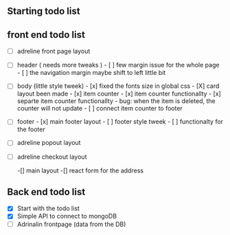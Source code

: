 ## Starting todo list

## front end todo list

- [ ] adreline front page layout

- [ ] header ( needs more tweaks ) - [ ] few margin issue for the whole page - [ ] the navigation margin maybe shift to left little bit

- [ ] body (little style tweek) - [x] fixed the fonts size in global css - [X] card layout been made - [x] item counter - [x] item counter functionallty - [x] separte item counter functionallty - bug: when the item is deleted, the counter will not update - [ ] connect item counter to footer
- [ ] footer - [x] main footer layout - [ ] footer style tweek - [ ] functionalty for the footer

- [ ] adreline popout layout

- [ ] adreline checkout layout

  -[] main layout
  -[] react form for the address

## Back end todo list

- [x] Start with the todo list
- [x] Simple API to connect to mongoDB
- [ ] Adrinalin frontpage (data from the DB)
